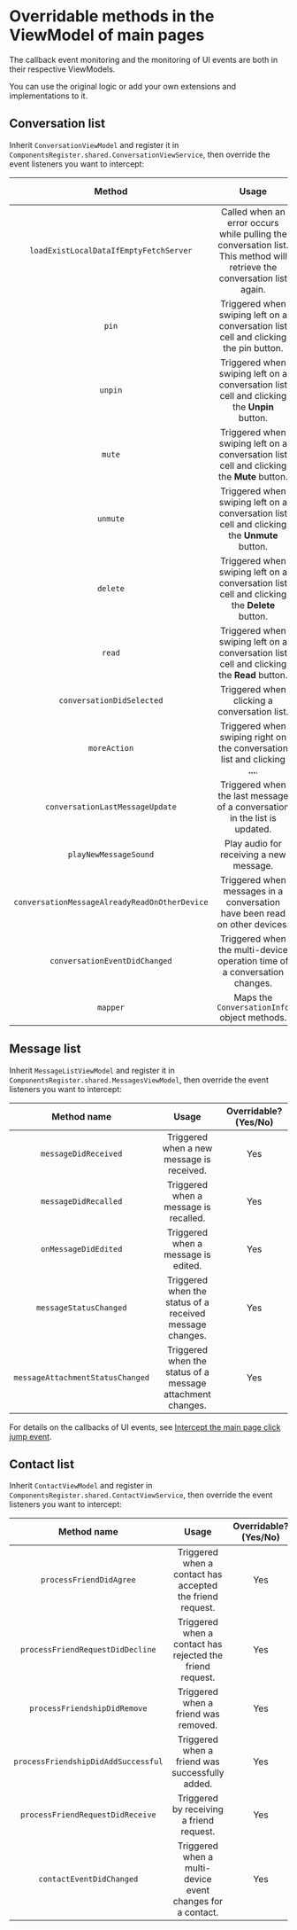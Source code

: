 # Overridable methods in the ViewModel of main pages

The callback event monitoring and the monitoring of UI events are both in their respective ViewModels.

You can use the original logic or add your own extensions and implementations to it.

## Conversation list

Inherit `ConversationViewModel` and register it in `ComponentsRegister.shared.ConversationViewService`, then override the event listeners you want to intercept:

| Method | Usage | Overridable? (Yes/No) |
|:---:|:---:|:---:|
| `loadExistLocalDataIfEmptyFetchServer` | Called when an error occurs while pulling the conversation list. This method will retrieve the conversation list again. | Yes |
| `pin` | Triggered when swiping left on a conversation list cell and clicking the pin button. | Yes |
| `unpin` | Triggered when swiping left on a conversation list cell and clicking the **Unpin** button. | Yes |
| `mute` | Triggered when swiping left on a conversation list cell and clicking the **Mute** button. | Yes |
| `unmute` | Triggered when swiping left on a conversation list cell and clicking the **Unmute** button. | Yes |
| `delete` | Triggered when swiping left on a conversation list cell and clicking the **Delete** button. | Yes |
| `read` | Triggered when swiping left on a conversation list cell and clicking the **Read** button. | Yes |
| `conversationDidSelected` | Triggered when clicking a conversation list. | Yes |
| `moreAction` | Triggered when swiping right on the conversation list and clicking **...**. | Yes |
| `conversationLastMessageUpdate` | Triggered when the last message of a conversation in the list is updated. | Yes |
| `playNewMessageSound` | Play audio for receiving a new message. | Yes |
| `conversationMessageAlreadyReadOnOtherDevice` | Triggered when messages in a conversation have been read on other devices. | Yes |
| `conversationEventDidChanged` | Triggered when the multi-device operation time of a conversation changes. | Yes |
| `mapper` | Maps the `ConversationInfo` object methods. | Yes |


## Message list

Inherit `MessageListViewModel` and register it in `ComponentsRegister.shared.MessagesViewModel`, then override the event listeners you want to intercept:

| Method name | Usage | Overridable? (Yes/No) |
|:---:|:---:|:---:|
| `messageDidReceived` | Triggered when a new message is received. | Yes |
| `messageDidRecalled` | Triggered when a message is recalled. | Yes |
| `onMessageDidEdited` | Triggered when a message is edited. | Yes |
| `messageStatusChanged` | Triggered when the status of a received message changes. | Yes |
| `messageAttachmentStatusChanged` | Triggered when the status of a message attachment changes. | Yes |

For details on the callbacks of UI events, see [Intercept the main page click jump event](intercept-main-page-click-jump-event.md).

## Contact list

Inherit `ContactViewModel` and register in `ComponentsRegister.shared.ContactViewService`, then override the event listeners you want to intercept:

| Method name | Usage | Overridable? (Yes/No) |
|:---:|:---:|:---:|
| `processFriendDidAgree` | Triggered when a contact has accepted the friend request. | Yes |
| `processFriendRequestDidDecline` | Triggered when a contact has rejected the friend request. | Yes |
| `processFriendshipDidRemove` | Triggered when a friend was removed. | Yes |
| `processFriendshipDidAddSuccessful` | Triggered when a friend was successfully added. | Yes |
| `processFriendRequestDidReceive` | Triggered by receiving a friend request. | Yes |
| `contactEventDidChanged` | Triggered when a multi-device event changes for a contact. | Yes |